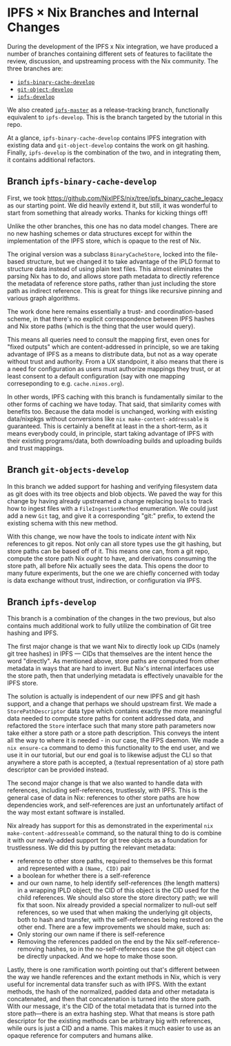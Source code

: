 # IPFS × Nix Branches and Internal Changes

During the development of the IPFS x Nix integration, we have produced a number of branches containing different sets of features to facilitate the review, discussion, and upstreaming process with the Nix community. The three branches are:

- [`ipfs-binary-cache-develop`](https://github.com/obsidiansystems/nix/tree/ipfs-binary-cache-develop)
- [`git-object-develop`](https://github.com/obsidiansystems/nix/tree/git-objects-develop)
- [`ipfs-develop`](https://github.com/obsidiansystems/nix/tree/ipfs-develop)

We also created [`ipfs-master`](https://github.com/obsidiansystems/nix/tree/ipfs-master) as a release-tracking branch, functionally equivalent to `ipfs-develop`.
This is the branch targeted by the tutorial in this repo.

At a glance, `ipfs-binary-cache-develop` contains IPFS integration with existing data and `git-object-develop` contains the work on git hashing.
Finally, `ipfs-develop` is the combination of the two, and in integrating them, it contains additional refactors.


## Branch `ipfs-binary-cache-develop`

First, we took https://github.com/NixIPFS/nix/tree/ipfs_binary_cache_legacy as our starting point. We did heavily extend it, but still, it was wonderful to start from something that already works. Thanks for kicking things off!

Unlike the other branches, this one has no data model changes.
There are no new hashing schemes or data structures except for within the implementation of the IPFS store, which is opaque to the rest of Nix.

The original version was a subclass `BinaryCacheStore`, locked into the file-based structure, but we changed it to take advantage of the IPLD format to structure data instead of using plain text files.
This almost eliminates the parsing Nix has to do, and allows store path metadata to directly reference the metadata of reference store paths, rather than just including the store path as indirect reference.
This is great for things like recursive pinning and various graph algorithms.

The work done here remains essentially a trust- and coordination-based scheme, in that there's no explicit correspondence between IPFS hashes and Nix store paths (which is the thing that the user would query).

This means all queries need to consult the mapping first, even ones for "fixed outputs" which are content-addressed in principle, so we are taking advantage of IPFS as a means to distribute data, but not as a way operate without trust and authority.
From a UX standpoint, it also means that there is a need for configuration as users must authorize mappings they trust, or at least consent to a default configuration (say with one mapping correseponding to e.g. `cache.nixos.org`).

In other words, IPFS caching with this branch is fundamentally similar to the other forms of caching we have today.
That said, that similarity comes with benefits too.
Because the data model is unchanged, working with existing data/nixpkgs without conversions like `nix make-content-addressable` is guaranteed.
This is certainly a benefit at least in the a short-term, as it means everybody could, in principle, start taking advantage of IPFS with their existing programs/data, both downloading builds and uploading builds and trust mappings.

## Branch `git-objects-develop`

In this branch we added support for hashing and verifying filesystem data as git does with its tree objects and blob objects.
We paved the way for this change by having already upstreamed a change replacing `bool`s to track how to ingest files with a `FileIngestionMethod` enumeration.
We could just add a new `Git` tag, and give it a corresponding "git:" prefix, to extend the existing schema with this new method.

With this change, we now have the tools to indicate *intent* with Nix references to git repos.
Not only can all store types use the git hashing, but store paths can be based off of it.
This means one can, from a git repo, compute the store path Nix *ought* to have, and derivations consuming the store path, all before Nix actually sees the data.
This opens the door to many future experiments, but the one we are chiefly concerned with today is data exchange without trust, indirection, or configuration via IPFS.

## Branch `ipfs-develop`

This branch is a combination of the changes in the two previous, but also contains much additional work to fully utilize the combination of Git tree hashing and IPFS.

The first major change is that we want Nix to directly look up CIDs (namely git tree hashes) in IPFS — CIDs that themselves are the intent hence the word "directly".
As mentioned above, store paths are computed from other metadata in ways that are hard to invert.
But Nix's internal interfaces use the store path, then that underlying metadata is effectively unavaible for the IPFS store.

The solution is actually is independent of our new IPFS and git hash support, and a change that perhaps we should upstream first.
We made a `StorePathDescriptor` data type which contains exactly the more meaningful data needed to compute store paths for content addressed data, and refactored the `Store` interface such that many store path parameters now take either a store path or a store path description.
This conveys the intent all the way to where it is needed - in our case, the IFPS daemon.
We made a `nix ensure-ca` command to demo this functionality to the end user, and we use it in our tutorial, but our end goal is to likewise adjust the CLI so that anywhere a store path is accepted, a (textual representation of a) store path descriptor can be provided instead.

The second major change is that we also wanted to handle data with references, including self-references, trustlessly, with IPFS.
This is the general case of data in Nix: references to other store paths are how dependencies work, and self-references are just an unfortunately artifact of the way most extant software is installed.

Nix already has support for this as demonstrated in the experimental `nix make-content-addresseable` command, so the natural thing to do is combine it with our newly-added support for git tree objects as a foundation for trustlessness.
We did this by putting the relevant metadata:
 - reference to other store paths, required to themselves be this format and represented with a `(Name, CID)` pair
 - a boolean for whether there is a self-reference
 - and our own name, to help identify self-references (the length matters)
in a wrapping IPLD object; the CID of this object is the CID used for the child references.
We should also store the store directory path; we will fix that soon.
Nix already provided a special normalizer to null-out self references, so we used that when making the underlying git objects, both to hash and transfer, with the self-references being restored on the other end.
There are a few improvements we should make, such as:
 - Only storing our own name if there is self-reference
 - Removing the references padded on the end by the Nix self-reference-removing hashes, so in the no-self-references case the git object can be directly unpacked.
And we hope to make those soon.

Lastly, there is one ramification worth pointing out that's different between the way we handle references and the extant methods in Nix, which is very useful for incremental data transfer such as with IPFS.
With the extant methods, the hash of the normalized, padded data and other metadata is concatenated, and then that concatenation is turned into the store path.
With our message, it's the CID of the total metadata that is turned into the store path—there is an extra hashing step.
What that means is store path descriptor for the existing methods can be arbitrary big with references, while ours is just a CID and a name.
This makes it much easier to use as an opaque reference for computers and humans alike.
